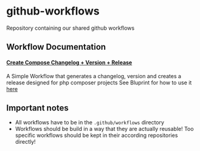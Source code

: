 # github-workflows

Repository containing our shared github workflows

## Workflow Documentation

#### [Create Compose Changelog + Version + Release](./create_compose_changelog_version_release.yaml)

A Simple Workflow that generates a changelog, version and creates a release designed for php composer projects
See Bluprint for how to use it [here](./blueprints/release.yaml)

## Important notes

- All workflows have to be in the `.github/workflows` directory
- Workflows should be build in a way that they are actually reusable! Too specific workflows should be kept in their
  according repositories directly!